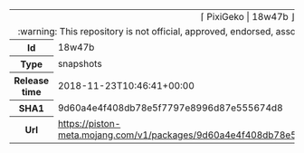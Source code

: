 <html><table>
<tr><td colspan="2" align="center"><img width="0" height="0"><br/>⌈ PixiGeko | 18w47b ⌋<br/><img width="0" height="0"></td></tr>
<tr><td colspan="2" align="center"><img width="0" height="0"><br/>
:warning: This repository is not official, approved, endorsed, associated or connected with Mojang :warning:
<br/><img width="0" height="0"></td></tr>
<tr><th>Id</th><td>18w47b</td></tr>
<tr><th>Type</th><td>snapshots</td></tr>
<tr><th>Release time</th><td>2018-11-23T10:46:41+00:00</td></tr>
<tr><th>SHA1</th><td>9d60a4e4f408db78e5f7797e8996d87e555674d8</td></tr>
<tr><th>Url</th><td><a href="https://piston-meta.mojang.com/v1/packages/9d60a4e4f408db78e5f7797e8996d87e555674d8/18w47b.json">https://piston-meta.mojang.com/v1/packages/9d60a4e4f408db78e5f7797e8996d87e555674d8/18w47b.json</a></td></tr>